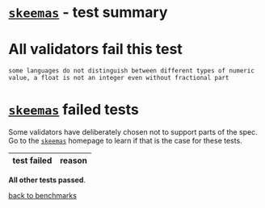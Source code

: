 # [`skeemas`](https://github.com/Prestaul/skeemas) - test summary

# All validators fail this test

`some languages do not distinguish between different types of numeric value, a float is not an integer even without fractional part`


# [`skeemas`](https://github.com/Prestaul/skeemas) failed tests

Some validators have deliberately chosen not to support parts of the spec. Go to the [`skeemas`](https://github.com/Prestaul/skeemas) homepage to learn if
that is the case for these tests.

|test failed|reason
|-----------|------

**All other tests passed**.

[back to benchmarks](https://github.com/Muscula/json-schema-benchmark)